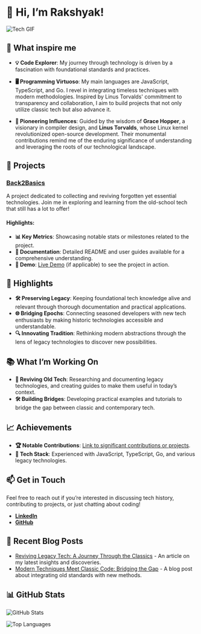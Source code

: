 # 👋 Hi, I’m Rakshyak!

![Tech GIF](https://i.giphy.com/media/v1.Y2lkPTc5MGI3NjExcXBvYXE2bTFzN2x2dnphZzkwN3Vsb281OHZtY2pqaHVoeG1wdDFzMyZlcD12MV9pbnRlcm5hbF9naWZfYnlfaWQmY3Q9Zw/WubZPnIa2o0CI/giphy.gif)

## 🧠 What inspire me

- **💡 Code Explorer**: My journey through technology is driven by a fascination with foundational standards and practices.

- **🖥️ Programming Virtuoso**: My main languages are JavaScript, TypeScript, and Go. I revel in integrating timeless techniques with modern methodologies. Inspired by Linus Torvalds' commitment to transparency and collaboration, I aim to build projects that not only utilize classic tech but also advance it.

- **🌟 Pioneering Influences**: Guided by the wisdom of **Grace Hopper**, a visionary in compiler design, and **Linus Torvalds**, whose Linux kernel revolutionized open-source development. Their monumental contributions remind me of the enduring significance of understanding and leveraging the roots of our technological landscape.

## 🚀 Projects

### [Back2Basics](https://github.com/your-repo-link)
A project dedicated to collecting and reviving forgotten yet essential technologies. Join me in exploring and learning from the old-school tech that still has a lot to offer!

#### Highlights:
- **📊 Key Metrics**: Showcasing notable stats or milestones related to the project.
- **📂 Documentation**: Detailed README and user guides available for a comprehensive understanding.
- **🔗 Demo**: [Live Demo](#) (if applicable) to see the project in action.

## 🌟 Highlights

- **🛠️ Preserving Legacy**: Keeping foundational tech knowledge alive and relevant through thorough documentation and practical applications.
- **🌐 Bridging Epochs**: Connecting seasoned developers with new tech enthusiasts by making historic technologies accessible and understandable.
- **🔍 Innovating Tradition**: Rethinking modern abstractions through the lens of legacy technologies to discover new possibilities.

## 📚 What I’m Working On

- **🔄 Reviving Old Tech**: Researching and documenting legacy technologies, and creating guides to make them useful in today’s context.
- **🛠️ Building Bridges**: Developing practical examples and tutorials to bridge the gap between classic and contemporary tech.

## 📈 Achievements

- **🏆 Notable Contributions**: [Link to significant contributions or projects](#).
- **🔧 Tech Stack**: Experienced with JavaScript, TypeScript, Go, and various legacy technologies.

## 📫 Get in Touch

Feel free to reach out if you’re interested in discussing tech history, contributing to projects, or just chatting about coding!

- **[LinkedIn](https://www.linkedin.com/in/rakshyak-satpathy/)**
- **[GitHub](https://github.com/rakshyak-98)**

## 📢 Recent Blog Posts

- [Reviving Legacy Tech: A Journey Through the Classics](#) - An article on my latest insights and discoveries.
- [Modern Techniques Meet Classic Code: Bridging the Gap](#) - A blog post about integrating old standards with new methods.

## 📊 GitHub Stats

![GitHub Stats](https://github-readme-stats.vercel.app/api?username=rakshyak-98&show_icons=true&count_private=true&hide_title=true)

![Top Languages](https://github-readme-stats.vercel.app/api/top-langs/?username=rakshyak-98&layout=compact)
